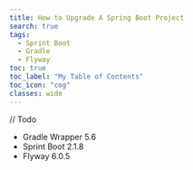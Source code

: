 ```yaml
---
title: How to Upgrade A Spring Boot Project
search: true
tags: 
  - Sprint Boot
  - Gradle
  - Flyway
toc: true
toc_label: "My Table of Contents"
toc_icon: "cog"
classes: wide
---
```

// Todo 

- Gradle Wrapper 5.6
- Sprint Boot 2.1.8
- Flyway 6.0.5